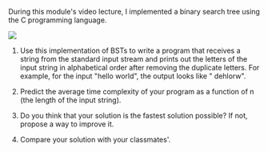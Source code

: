 During this module's video lecture, I implemented a binary search tree using the C programming language.

[![](https://img.youtube.com/vi/cdbrtodj_p4/0.jpg)](https://www.youtube.com/watch?v=cdbrtodj_p4)

1. Use this implementation of BSTs to write a program that receives a string from the standard input stream and prints out the letters of the input string in alphabetical order after removing the duplicate letters. For example, for the input "hello world", the output looks like " dehlorw".

2. Predict the average time complexity of your program as a function of n (the length of the input string).

3. Do you think that your solution is the fastest solution possible? If not, propose a way to improve it.

4. Compare your solution with your classmates'.